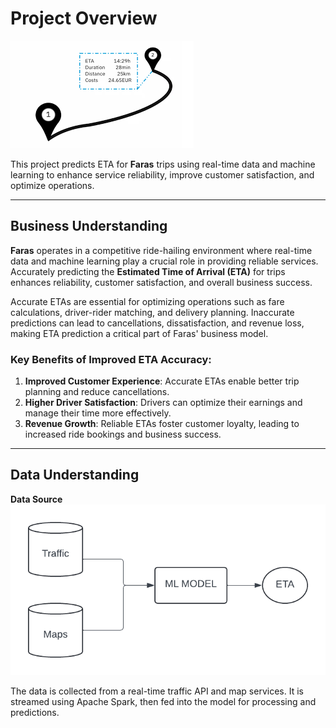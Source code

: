 # Project Overview
![ETA](Images/eta.png)

This project predicts ETA for **Faras** trips using real-time data and machine learning to enhance service reliability, improve customer satisfaction, and optimize operations.

---

## Business Understanding

**Faras** operates in a competitive ride-hailing environment where real-time data and machine learning play a crucial role in providing reliable services. Accurately predicting the **Estimated Time of Arrival (ETA)** for trips enhances reliability, customer satisfaction, and overall business success.

Accurate ETAs are essential for optimizing operations such as fare calculations, driver-rider matching, and delivery planning. Inaccurate predictions can lead to cancellations, dissatisfaction, and revenue loss, making ETA prediction a critical part of Faras' business model.

### Key Benefits of Improved ETA Accuracy:
1. **Improved Customer Experience**: Accurate ETAs enable better trip planning and reduce cancellations.
2. **Higher Driver Satisfaction**: Drivers can optimize their earnings and manage their time more effectively.
3. **Revenue Growth**: Reliable ETAs foster customer loyalty, leading to increased ride bookings and business success.

---

## Data Understanding
**Data Source**  
![source](Images/Overview.png)

The data is collected from a real-time traffic API and map services. It is streamed using Apache Spark, then fed into the model for processing and predictions.



